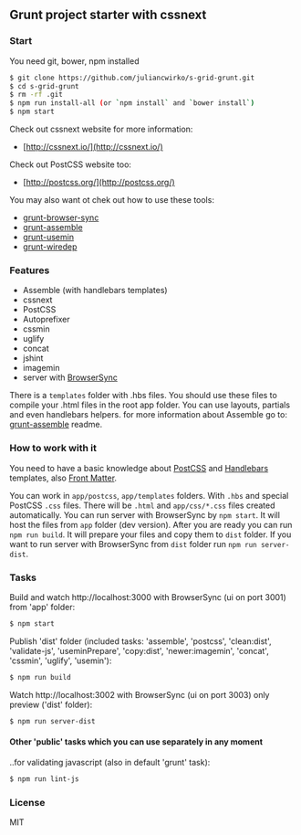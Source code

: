## Grunt project starter with cssnext

### Start

You need git, bower, npm installed

```bash
$ git clone https://github.com/juliancwirko/s-grid-grunt.git
$ cd s-grid-grunt
$ rm -rf .git
$ npm run install-all (or `npm install` and `bower install`)
$ npm start
```

Check out cssnext website for more information:

- [http://cssnext.io/](http://cssnext.io/)

Check out PostCSS website too:

- [http://postcss.org/](http://postcss.org/)

You may also want ot chek out how to use these tools:

- [grunt-browser-sync](https://www.browsersync.io/docs/grunt/)
- [grunt-assemble](https://www.npmjs.com/package/grunt-assemble)
- [grunt-usemin](https://github.com/yeoman/grunt-usemin)
- [grunt-wiredep](https://github.com/stephenplusplus/grunt-wiredep)

### Features

- Assemble (with handlebars templates)
- cssnext
- PostCSS
- Autoprefixer
- cssmin
- uglify
- concat
- jshint
- imagemin
- server with [BrowserSync](https://www.browsersync.io/)

There is a `templates` folder with .hbs files. You should use these files to compile your .html files in the root app folder. You can use layouts, partials and even handlebars helpers.
for more information about Assemble go to: [grunt-assemble](https://www.npmjs.com/package/grunt-assemble) readme.

### How to work with it

You need to have a basic knowledge about [PostCSS](http://postcss.org/) and [Handlebars](http://handlebarsjs.com/) templates, also [Front Matter](https://jekyllrb.com/docs/frontmatter/).

You can work in `app/postcss`, `app/templates` folders. With `.hbs` and special PostCSS `.css` files. There will be `.html` and `app/css/*.css` files created automatically. You can run server with BrowserSync by `npm start`. It will host the files from `app` folder (dev version). After you are ready you can run `npm run build`. It will prepare your files and copy them to `dist` folder. If you want to run server with BrowserSync from `dist` folder run `npm run server-dist`.

### Tasks

Build and watch http://localhost:3000 with BrowserSync (ui on port 3001) from 'app' folder:

```bash
$ npm start
```

Publish 'dist' folder (included tasks: 'assemble', 'postcss', 'clean:dist', 'validate-js', 'useminPrepare', 'copy:dist', 'newer:imagemin', 'concat', 'cssmin', 'uglify', 'usemin'):

```bash
$ npm run build
```

Watch http://localhost:3002 with BrowserSync (ui on port 3003) only preview ('dist' folder):

```bash
$ npm run server-dist
```

#### Other 'public' tasks which you can use separately in any moment

..for validating javascript (also in default 'grunt' task):

```bash
$ npm run lint-js
```

### License

MIT


